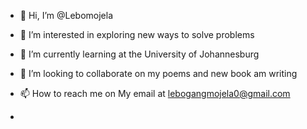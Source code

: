 - 👋 Hi, I’m @Lebomojela
- 👀 I’m interested in exploring new ways to solve problems 
- 🌱 I’m currently learning at the University of Johannesburg 
- 💞️ I’m looking to collaborate on my poems and new book am writing 
- 📫 How to reach me on My email at lebogangmojela0@gmail.com 

-

<!---
Lebomojela/Lebomojela is a ✨ special ✨ repository because its `README.md` (this file) appears on your GitHub profile.
You can click the Preview link to take a look at your changes.
--->
